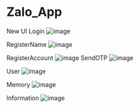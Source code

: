# Zalo_App
New UI
Login
![image](https://github.com/NguyenLeMyChau/Zalo_App/assets/144768405/40040ef5-ab65-4b58-8d1d-d739c249db0e)

RegisterName
![image](https://github.com/NguyenLeMyChau/Zalo_App/assets/144768405/7f15a151-836d-4ccf-a0b6-db560be6c103)

RegisterAccount
![image](https://github.com/NguyenLeMyChau/Zalo_App/assets/144768405/67e8a193-3ec1-4438-86ea-cfd8f8c21440)
SendOTP
![image](https://github.com/NguyenLeMyChau/Zalo_App/assets/144768405/147bef23-3681-4685-8593-7ba92cfd4afe)

User
![image](https://github.com/NguyenLeMyChau/Zalo_App/assets/144768405/c1cbe958-33ee-422a-b9c9-7210ff300615)

Memory
![image](https://github.com/NguyenLeMyChau/Zalo_App/assets/144768405/51bc0a14-fed9-475a-a58d-3012626cdbfc)

Information
![image](https://github.com/NguyenLeMyChau/Zalo_App/assets/144768405/6c551e7d-9d69-45c4-acdc-005f4d95f1e3)

